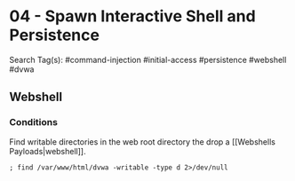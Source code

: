 # 04 - Spawn Interactive Shell and Persistence

Search Tag(s): #command-injection #initial-access #persistence #webshell #dvwa

## Webshell

### Conditions

Find writable directories in the web root directory the drop a [[Webshells Payloads|webshell]].

```
; find /var/www/html/dvwa -writable -type d 2>/dev/null
```
